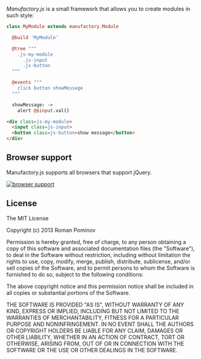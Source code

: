 *Manufactory.js* is a small framework that allows you to create modules in such 
style:

```coffeescript
class MyModule extends manufactory.Module

  @build 'MyModule'

  @tree """
    .js-my-module
      .js-input
      .js-button
  """

  @events """
    click button showMessage
  """

  showMessage: ->
    alert @$input.val()
```

```html
<div class=js-my-module>
  <input class=js-input>
  <button class=js-button>show message</button>
</div>
```


## Browser support

Manufactory.js supports all browsers that support jQuery.

[![browser support](https://ci.testling.com/pozadi/manufactory.js.png)](https://ci.testling.com/pozadi/manufactory.js)


## License

The MIT License

Copyright (c) 2013 Roman Pominov

Permission is hereby granted, free of charge, to any person obtaining a copy of this software and associated documentation files (the "Software"), to deal in the Software without restriction, including without limitation the rights to use, copy, modify, merge, publish, distribute, sublicense, and/or sell copies of the Software, and to permit persons to whom the Software is furnished to do so, subject to the following conditions:

The above copyright notice and this permission notice shall be included in all copies or substantial portions of the Software.

THE SOFTWARE IS PROVIDED "AS IS", WITHOUT WARRANTY OF ANY KIND, EXPRESS OR IMPLIED, INCLUDING BUT NOT LIMITED TO THE WARRANTIES OF MERCHANTABILITY, FITNESS FOR A PARTICULAR PURPOSE AND NONINFRINGEMENT. IN NO EVENT SHALL THE AUTHORS OR COPYRIGHT HOLDERS BE LIABLE FOR ANY CLAIM, DAMAGES OR OTHER LIABILITY, WHETHER IN AN ACTION OF CONTRACT, TORT OR OTHERWISE, ARISING FROM, OUT OF OR IN CONNECTION WITH THE SOFTWARE OR THE USE OR OTHER DEALINGS IN THE SOFTWARE.
